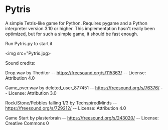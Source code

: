 # Pytris

A simple Tetris-like game for Python. Requires pygame and a Python interpreter version 3.10 or higher.
This implementation hasn't really been optimized, but for such a simple game, it should be fast enough.

Run Pytris.py to start it


<img src="Pytris.jpg>


Sound credits:


Drop.wav by Theditor -- https://freesound.org/s/115363/ -- License: Attribution 4.0

Game_over.wav by deleted_user_877451 -- https://freesound.org/s/76376/ -- License: Attribution 3.0

Rock/Stone/Pebbles falling 1/3 by TechspiredMinds -- https://freesound.org/s/729212/ -- License: Attribution 4.0

Game Start by plasterbrain -- https://freesound.org/s/243020/ -- License: Creative Commons 0
